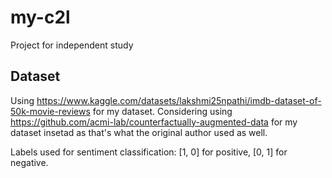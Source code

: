 # my-c2l
Project for independent study


## Dataset
Using https://www.kaggle.com/datasets/lakshmi25npathi/imdb-dataset-of-50k-movie-reviews for my dataset.
Considering using https://github.com/acmi-lab/counterfactually-augmented-data for my dataset insetad as that's what the original author used as well.

Labels used for sentiment classification:
[1, 0] for positive, [0, 1] for negative.